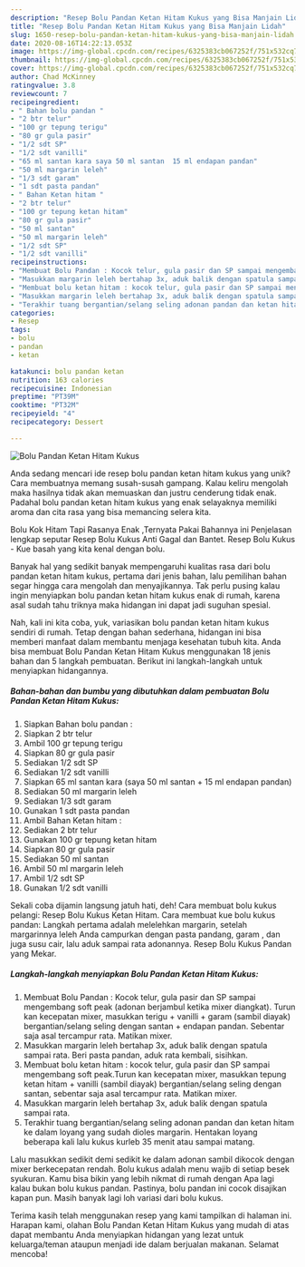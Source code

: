 ```yaml
---
description: "Resep Bolu Pandan Ketan Hitam Kukus yang Bisa Manjain Lidah"
title: "Resep Bolu Pandan Ketan Hitam Kukus yang Bisa Manjain Lidah"
slug: 1650-resep-bolu-pandan-ketan-hitam-kukus-yang-bisa-manjain-lidah
date: 2020-08-16T14:22:13.053Z
image: https://img-global.cpcdn.com/recipes/6325383cb067252f/751x532cq70/bolu-pandan-ketan-hitam-kukus-foto-resep-utama.jpg
thumbnail: https://img-global.cpcdn.com/recipes/6325383cb067252f/751x532cq70/bolu-pandan-ketan-hitam-kukus-foto-resep-utama.jpg
cover: https://img-global.cpcdn.com/recipes/6325383cb067252f/751x532cq70/bolu-pandan-ketan-hitam-kukus-foto-resep-utama.jpg
author: Chad McKinney
ratingvalue: 3.8
reviewcount: 7
recipeingredient:
- " Bahan bolu pandan "
- "2 btr telur"
- "100 gr tepung terigu"
- "80 gr gula pasir"
- "1/2 sdt SP"
- "1/2 sdt vanilli"
- "65 ml santan kara saya 50 ml santan  15 ml endapan pandan"
- "50 ml margarin leleh"
- "1/3 sdt garam"
- "1 sdt pasta pandan"
- " Bahan Ketan hitam "
- "2 btr telur"
- "100 gr tepung ketan hitam"
- "80 gr gula pasir"
- "50 ml santan"
- "50 ml margarin leleh"
- "1/2 sdt SP"
- "1/2 sdt vanilli"
recipeinstructions:
- "Membuat Bolu Pandan : Kocok telur, gula pasir dan SP sampai mengembang soft peak (adonan berjambul ketika mixer diangkat). Turun kan kecepatan mixer, masukkan terigu + vanilli + garam (sambil diayak) bergantian/selang seling dengan santan + endapan pandan. Sebentar saja asal tercampur rata. Matikan mixer."
- "Masukkan margarin leleh bertahap 3x, aduk balik dengan spatula sampai rata. Beri pasta pandan, aduk rata kembali, sisihkan."
- "Membuat bolu ketan hitam : kocok telur, gula pasir dan SP sampai mengembang soft peak.Turun kan kecepatan mixer, masukkan tepung ketan hitam + vanilli (sambil diayak) bergantian/selang seling dengan santan, sebentar saja asal tercampur rata. Matikan mixer."
- "Masukkan margarin leleh bertahap 3x, aduk balik dengan spatula sampai rata."
- "Terakhir tuang bergantian/selang seling adonan pandan dan ketan hitam ke dalam loyang yang sudah dioles margarin. Hentakan loyang beberapa kali lalu kukus kurleb 35 menit atau sampai matang."
categories:
- Resep
tags:
- bolu
- pandan
- ketan

katakunci: bolu pandan ketan 
nutrition: 163 calories
recipecuisine: Indonesian
preptime: "PT39M"
cooktime: "PT32M"
recipeyield: "4"
recipecategory: Dessert

---
```



![Bolu Pandan Ketan Hitam Kukus](https://img-global.cpcdn.com/recipes/6325383cb067252f/751x532cq70/bolu-pandan-ketan-hitam-kukus-foto-resep-utama.jpg)

Anda sedang mencari ide resep bolu pandan ketan hitam kukus yang unik? Cara membuatnya memang susah-susah gampang. Kalau keliru mengolah maka hasilnya tidak akan memuaskan dan justru cenderung tidak enak. Padahal bolu pandan ketan hitam kukus yang enak selayaknya memiliki aroma dan cita rasa yang bisa memancing selera kita.

Bolu Kok Hitam Tapi Rasanya Enak ,Ternyata Pakai Bahannya ini Penjelasan lengkap seputar Resep Bolu Kukus Anti Gagal dan Bantet. Resep Bolu Kukus - Kue basah yang kita kenal dengan bolu.

Banyak hal yang sedikit banyak mempengaruhi kualitas rasa dari bolu pandan ketan hitam kukus, pertama dari jenis bahan, lalu pemilihan bahan segar hingga cara mengolah dan menyajikannya. Tak perlu pusing kalau ingin menyiapkan bolu pandan ketan hitam kukus enak di rumah, karena asal sudah tahu triknya maka hidangan ini dapat jadi suguhan spesial.


Nah, kali ini kita coba, yuk, variasikan bolu pandan ketan hitam kukus sendiri di rumah. Tetap dengan bahan sederhana, hidangan ini bisa memberi manfaat dalam membantu menjaga kesehatan tubuh kita. Anda bisa membuat Bolu Pandan Ketan Hitam Kukus menggunakan 18 jenis bahan dan 5 langkah pembuatan. Berikut ini langkah-langkah untuk menyiapkan hidangannya.

<!--inarticleads1-->

##### Bahan-bahan dan bumbu yang dibutuhkan dalam pembuatan Bolu Pandan Ketan Hitam Kukus:

1. Siapkan  Bahan bolu pandan :
1. Siapkan 2 btr telur
1. Ambil 100 gr tepung terigu
1. Siapkan 80 gr gula pasir
1. Sediakan 1/2 sdt SP
1. Sediakan 1/2 sdt vanilli
1. Siapkan 65 ml santan kara (saya 50 ml santan + 15 ml endapan pandan)
1. Sediakan 50 ml margarin leleh
1. Sediakan 1/3 sdt garam
1. Gunakan 1 sdt pasta pandan
1. Ambil  Bahan Ketan hitam :
1. Sediakan 2 btr telur
1. Gunakan 100 gr tepung ketan hitam
1. Siapkan 80 gr gula pasir
1. Sediakan 50 ml santan
1. Ambil 50 ml margarin leleh
1. Ambil 1/2 sdt SP
1. Gunakan 1/2 sdt vanilli


Sekali coba dijamin langsung jatuh hati, deh! Cara membuat bolu kukus pelangi: Resep Bolu Kukus Ketan Hitam. Cara membuat kue bolu kukus pandan: Langkah pertama adalah melelehkan margarin, setelah margarinnya leleh Anda campurkan dengan pasta pandang, garam , dan juga susu cair, lalu aduk sampai rata adonannya. Resep Bolu Kukus Pandan yang Mekar. 

<!--inarticleads2-->

##### Langkah-langkah menyiapkan Bolu Pandan Ketan Hitam Kukus:

1. Membuat Bolu Pandan : Kocok telur, gula pasir dan SP sampai mengembang soft peak (adonan berjambul ketika mixer diangkat). Turun kan kecepatan mixer, masukkan terigu + vanilli + garam (sambil diayak) bergantian/selang seling dengan santan + endapan pandan. Sebentar saja asal tercampur rata. Matikan mixer.
1. Masukkan margarin leleh bertahap 3x, aduk balik dengan spatula sampai rata. Beri pasta pandan, aduk rata kembali, sisihkan.
1. Membuat bolu ketan hitam : kocok telur, gula pasir dan SP sampai mengembang soft peak.Turun kan kecepatan mixer, masukkan tepung ketan hitam + vanilli (sambil diayak) bergantian/selang seling dengan santan, sebentar saja asal tercampur rata. Matikan mixer.
1. Masukkan margarin leleh bertahap 3x, aduk balik dengan spatula sampai rata.
1. Terakhir tuang bergantian/selang seling adonan pandan dan ketan hitam ke dalam loyang yang sudah dioles margarin. Hentakan loyang beberapa kali lalu kukus kurleb 35 menit atau sampai matang.


Lalu masukkan sedikit demi sedikit ke dalam adonan sambil dikocok dengan mixer berkecepatan rendah. Bolu kukus adalah menu wajib di setiap besek syukuran. Kamu bisa bikin yang lebih nikmat di rumah dengan Apa lagi kalau bukan bolu kukus pandan. Pastinya, bolu pandan ini cocok disajikan kapan pun. Masih banyak lagi loh variasi dari bolu kukus. 

Terima kasih telah menggunakan resep yang kami tampilkan di halaman ini. Harapan kami, olahan Bolu Pandan Ketan Hitam Kukus yang mudah di atas dapat membantu Anda menyiapkan hidangan yang lezat untuk keluarga/teman ataupun menjadi ide dalam berjualan makanan. Selamat mencoba!
